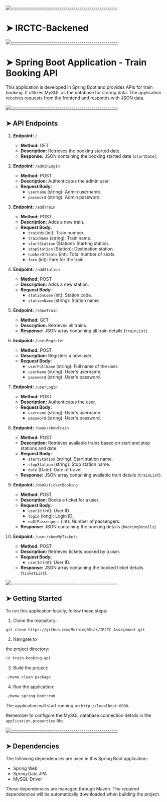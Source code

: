 <!-- ⚠️ This README has been generated from the file(s) "blueprint.md" ⚠️-->
[![-----------------------------------------------------](https://raw.githubusercontent.com/andreasbm/readme/master/assets/lines/aqua.png)](#irctc-backened)

# ➤ IRCTC-Backened

[![-----------------------------------------------------](https://raw.githubusercontent.com/andreasbm/readme/master/assets/lines/colored.png)](#spring-boot-application---train-booking-api)

# ➤ Spring Boot Application - Train Booking API

This application is developed in Spring Boot and provides APIs for train booking. It utilizes MySQL as the database for storing data. The application receives requests from the frontend and responds with JSON data.


[![-----------------------------------------------------](https://raw.githubusercontent.com/andreasbm/readme/master/assets/lines/colored.png)](#api-endpoints)

## ➤ API Endpoints

1. **Endpoint:** `/`
   - **Method:** GET
   - **Description:** Retrieves the booking started date.
   - **Response:** JSON containing the booking started date (`startDate`).

2. **Endpoint:** `/adminLogin`
   - **Method:** POST
   - **Description:** Authenticates the admin user.
   - **Request Body:**
     - `username` (string): Admin username.
     - `password` (string): Admin password.

3. **Endpoint:** `/addTrain`
   - **Method:** POST
   - **Description:** Adds a new train.
   - **Request Body:**
     - `trainNo` (int): Train number.
     - `trainName` (string): Train name.
     - `startStation` (Station): Starting station.
     - `stopStation` (Station): Destination station.
     - `numberOfSeats` (int): Total number of seats.
     - `fare` (int): Fare for the train.

4. **Endpoint:** `/addStation`
   - **Method:** POST
   - **Description:** Adds a new station.
   - **Request Body:**
     - `stationCode` (int): Station code.
     - `stationName` (string): Station name.

5. **Endpoint:** `/showTrain`
   - **Method:** GET
   - **Description:** Retrieves all trains.
   - **Response:** JSON array containing all train details (`trainList`).

6. **Endpoint:** `/userRegister`
   - **Method:** POST
   - **Description:** Registers a new user.
   - **Request Body:**
     - `userFullName` (string): Full name of the user.
     - `userName` (string): User's username.
     - `password` (string): User's password.

7. **Endpoint:** `/userLogin`
   - **Method:** POST
   - **Description:** Authenticates the user.
   - **Request Body:**
     - `username` (string): User's username.
     - `password` (string): User's password.

8. **Endpoint:** `/book/showTrain`
   - **Method:** POST
   - **Description:** Retrieves available trains based on start and stop stations and date.
   - **Request Body:**
     - `startStation` (string): Start station name.
     - `stopStation` (string): Stop station name.
     - `date` (Date): Date of travel.
   - **Response:** JSON array containing available train details (`trainList`).

9. **Endpoint:** `/book/ticketBooking`
   - **Method:** POST
   - **Description:** Books a ticket for a user.
   - **Request Body:**
     - `userId` (int): User ID.
     - `logId` (long): Login ID.
     - `noOfPassengers` (int): Number of passengers.
   - **Response:** JSON containing the booking details (`bookingDetails`).

10. **Endpoint:** `/user/showMyTickets`
    - **Method:** POST
    - **Description:** Retrieves tickets booked by a user.
    - **Request Body:**
      - `userId` (int): User ID.
    - **Response:** JSON array containing the booked ticket details (`ticketList`).


[![-----------------------------------------------------](https://raw.githubusercontent.com/andreasbm/readme/master/assets/lines/colored.png)](#getting-started)

## ➤ Getting Started

To run this application locally, follow these steps:

1. Clone the repository:

```bash
git clone https://github.com/Morning0Star/IRCTC_Assignment.git
```

2. Navigate to

 the project directory:

```bash
cd train-booking-api
```

3. Build the project:

```bash
./mvnw clean package
```

4. Run the application:

```bash
./mvnw spring-boot:run
```

The application will start running on `http://localhost:8080`.

Remember to configure the MySQL database connection details in the `application.properties` file.


[![-----------------------------------------------------](https://raw.githubusercontent.com/andreasbm/readme/master/assets/lines/colored.png)](#dependencies)

## ➤ Dependencies

The following dependencies are used in this Spring Boot application:

- Spring Web
- Spring Data JPA
- MySQL Driver

These dependencies are managed through Maven. The required dependencies will be automatically downloaded when building the project.
